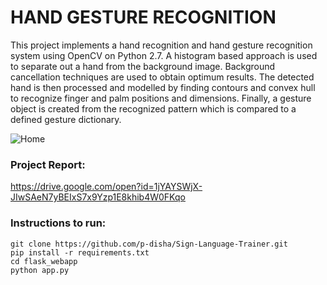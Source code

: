 # HAND GESTURE RECOGNITION

This project implements a hand recognition and hand gesture recognition system using OpenCV on Python 2.7. A histogram based approach is used to separate out a hand from the background image. Background cancellation techniques are used to obtain optimum results. The detected hand is then processed and modelled by finding contours and convex hull to recognize finger and palm positions and dimensions. Finally, a gesture object is created from the recognized pattern which is compared to a defined gesture dictionary.

![Home](https://github.com/p-disha/Sign-Language-Trainer/blob/master/screenshots/home.png)

### Project Report:
https://drive.google.com/open?id=1jYAYSWjX-JIwSAeN7yBEIxS7x9Yzp1E8khib4W0FKqo

### Instructions to run:
```
git clone https://github.com/p-disha/Sign-Language-Trainer.git
pip install -r requirements.txt
cd flask_webapp
python app.py
```
